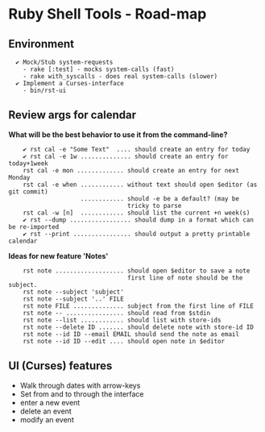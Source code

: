 Ruby Shell Tools - Road-map
===========================

Environment
-----------

      ✔ Mock/Stub system-requests
        - rake [:test] - mocks system-calls (fast)
        - rake with_syscalls - does real system-calls (slower)
      ✔ Implement a Curses-interface
        - bin/rst-ui
 


Review args for calendar
------------------------

**What will be the best behavior to use it from the command-line?**
  
        ✔ rst cal -e "Some Text"  .... should create an entry for today
        ✔ rst cal -e 1w .............. should create an entry for today+1week
        rst cal -e mon ............. should create an entry for next Monday
        rst cal -e when ............ without text should open $editor (as git commit)
                        ............ should -e be a default? (may be
                                     tricky to parse
        rst cal -w [n]  ............ should list the current +n week(s)
        ✔ rst --dump ................. should dump in a format which can be re-imported
        ✔ rst --print ................ should output a pretty printable calendar
        
**Ideas for new feature 'Notes'**

        rst note ................... should open $editor to save a note
                                     first line of note should be the subject.
        rst note --subject 'subject'
        rst note --subject '..' FILE
        rst note FILE .............. subject from the first line of FILE
        rst note -- ................ should read from $stdin
        rst note --list ............ should list with store-ids
        rst note --delete ID ....... should delete note with store-id ID
        rst note --id ID --email EMAIL should send the note as email
        rst note --id ID --edit .... should open note in $editor

UI (Curses) features        
--------------------

  - Walk through dates with arrow-keys
  - Set from and to through the interface
  - enter a new event
  - delete an event
  - modify an event
